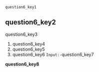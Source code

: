 ```ngMeta
question6_key1
```
## question6_key2
question6_key3

1. question6_key4
2. question6_key5
3. question6_key6
`Input:-`question6_key7

**question6_key8**

